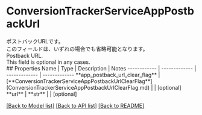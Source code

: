 # ConversionTrackerServiceAppPostbackUrl

<div lang=\"ja\">ポストバックURLです。<br> このフィールドは、いずれの場合でも省略可能となります。</div> <div lang=\"en\">Postback URL.<br> This field is optional in any cases.</div> 
## Properties
Name | Type | Description | Notes
------------ | ------------- | ------------- | -------------
**app_postback_url_clear_flag** | [**ConversionTrackerServiceAppPostbackUrlClearFlag**](ConversionTrackerServiceAppPostbackUrlClearFlag.md) |  | [optional] 
**url** | **str** |  | [optional] 

[[Back to Model list]](../README.md#documentation-for-models) [[Back to API list]](../README.md#documentation-for-api-endpoints) [[Back to README]](../README.md)


